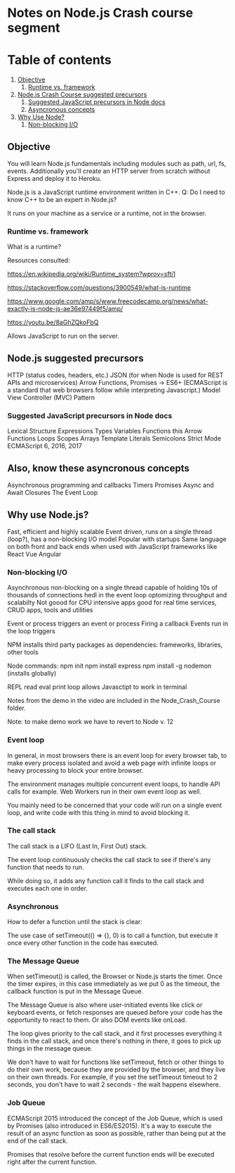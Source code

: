 # Notes on Node.js Crash course segment

# Table of contents
1. [Objective](#objective)
    1. [Runtime vs. framework](#runvsframe)
3. [Node.js Crash Course suggested precursors](#nodecrashprecursors)
    1. [Suggested JavaScript precursors in Node docs](#nodedocsprecursors)
    2. [Asyncronous concepts](#asyncronous)
4. [Why Use Node?](#why)
    1. [Non-blocking I/O](#nonblock)

## Objective <a name="objective"></a>
You will learn Node.js fundamentals including modules such as path, url, fs, events. 
Additionally you'll create an HTTP server from scratch without Express and deploy it to Heroku.

Node.js is a JavaScript runtime environment written in C++.
Q: Do I need to know C++ to be an expert in Node.js? 

It runs on your machine as a service or a runtime, not in the browser. 


### Runtime vs. framework <a name="runvsframe"></a>
What is a runtime?

Resources consulted:

https://en.wikipedia.org/wiki/Runtime_system?wprov=sfti1

https://stackoverflow.com/questions/3900549/what-is-runtime

https://www.google.com/amp/s/www.freecodecamp.org/news/what-exactly-is-node-js-ae36e97449f5/amp/

https://youtu.be/8aGhZQkoFbQ

Allows JavaScript to run on the server.

## Node.js suggested precursors <a name="nodecrashprecursors"></a>

HTTP (status codes, headers, etc.) 
JSON (for when Node is used for REST APIs and microservices)
Arrow Functions, Promises -> ES6+ (ECMAScript is a standard that web browsers follow while interpreting Javascript.)
Model View Controller (MVC) Pattern

### Suggested JavaScript precursors in Node docs <a name="#nodedocsprecursor"></a>

Lexical Structure
Expressions
Types
Variables
Functions
this
Arrow Functions
Loops
Scopes
Arrays
Template Literals
Semicolons
Strict Mode
ECMAScript 6, 2016, 2017

## Also, know these asyncronous concepts <a name="#asyncronous"></a>

Asynchronous programming and callbacks
Timers
Promises
Async and Await
Closures
The Event Loop

## Why use Node.js? <a name="#why"></a>

Fast, efficient and highly scalable
Event driven, runs on a single thread (loop?), has a non-blocking I/O model
Popular with startups 
Same language on both front and back ends when used with JavaScript frameworks like React Vue Angular

### Non-blocking I/O <a name="#nonblock"></a>
Asynchronous non-blocking on a single thread capable of holding 10s of thousands of connections hedl in the event loop
optomizing throughput and scalabilty
Not goood for CPU intensive apps
good for real time services, CRUD apps, tools and utilities

Event or process triggers an event or process
Firing a callback
Events run in the loop 
triggers 

NPM installs third party packages as dependencies: frameworks, libraries, other tools

Node commands:
npm init
npm install express
npm install -g nodemon (installs globally)

REPL read eval print loop allows Javasctipt to work in terminal 

Notes from the demo in the video are included in the Node_Crash_Course folder.

Note: to make demo work we have to revert to Node v. 12

### Event loop

In general, in most browsers there is an event loop for every browser tab, to make every process isolated and avoid a web page with infinite loops or heavy processing to block your entire browser.

The environment manages multiple concurrent event loops, to handle API calls for example. Web Workers run in their own event loop as well.

You mainly need to be concerned that your code will run on a single event loop, and write code with this thing in mind to avoid blocking it.

### The call stack

The call stack is a LIFO (Last In, First Out) stack.

The event loop continuously checks the call stack to see if there's any function that needs to run.

While doing so, it adds any function call it finds to the call stack and executes each one in order.

### Asynchronous

How to defer a function until the stack is clear:

The use case of setTimeout(() => {}, 0) is to call a function, but execute it once every other function in the code has executed.

### The Message Queue
When setTimeout() is called, the Browser or Node.js starts the timer. Once the timer expires, in this case immediately as we put 0 as the timeout, the callback function is put in the Message Queue.

The Message Queue is also where user-initiated events like click or keyboard events, or fetch responses are queued before your code has the opportunity to react to them. Or also DOM events like onLoad.

The loop gives priority to the call stack, and it first processes everything it finds in the call stack, and once there's nothing in there, it goes to pick up things in the message queue.

We don't have to wait for functions like setTimeout, fetch or other things to do their own work, because they are provided by the browser, and they live on their own threads. 
For example, if you set the setTimeout timeout to 2 seconds, you don't have to wait 2 seconds - the wait happens elsewhere.

### Job Queue

ECMAScript 2015 introduced the concept of the Job Queue, which is used by Promises (also introduced in ES6/ES2015). It's a way to execute the result of an async function as soon as possible, rather than being put at the end of the call stack.

Promises that resolve before the current function ends will be executed right after the current function.
